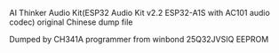 AI Thinker Audio Kit(ESP32 Audio Kit v2.2  ESP32-A1S with AC101 audio codec) original Chinese dump file

Dumped by CH341A programmer from winbond 25Q32JVSIQ EEPROM
